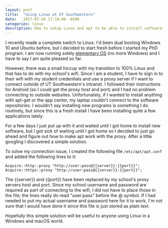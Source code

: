 ```yaml
---
layout: post
title:  "Using Linux at UT Southwestern"
date:   2017-07-20 17:10:00 -0500
categories: linux
description: How to setup Linux and apt to be able to install software through the UT Southwestern proxy
---
```

I recently made a complete switch to Linux. I'd been dual booting Windows 10 and Ubuntu before, but I decided to start fresh before I started my PhD program. I am now running solely [elementary OS](https://elementary.io/) (no more Windows) and I have to say I am quite pleased so far.

However, there was a small hiccup with my transition to 100% Linux and that has to do with my school's wifi. Since I am a student, I have to sign in to their wifi with my student credentials and use a proxy server if I want to connect outside of UT Southwestern's intranet. I followed their instructions for Android (so I could get the proxy host and port) and I had no problem connecting to outside websites. Unfortunately, if I wanted to install anything with apt-get or the app center, my laptop couldn't connect to the software repositories. I wouldn't say installing new programs is something I do routinely, but since this is a fresh install I have been installing quite a few applications lately.

For a few days I just put up with it and waited until I got home to install new software, but I got sick of waiting until I got home so I decided to just go ahead and figure out how to make apt work with the proxy. After a little googling I discovered a simple solution.

To solve my connection issue, I created the following file ```/etc/apt/apt.conf``` and added the following lines to it:
```
Acquire::http::proxy "http://user:pass@{{server}}:{{port}}";
Acquire::https::proxy "http://user:pass@{{server}}:{{port}}";
```
The {{server}} and {{port}} have been replaced by my school's proxy servers host and port. Since my school username and password are required as part of connecting to the wifi, I did not have to place those in the file; the lines really do read "user:pass" before the @ symbol. If I had needed to put my actual username and password here for it to work, I'm not sure that I would have done it since this file is just stored as plain text.

Hopefully this simple solution will be useful to anyone using Linux in a Windows and macOS world.


